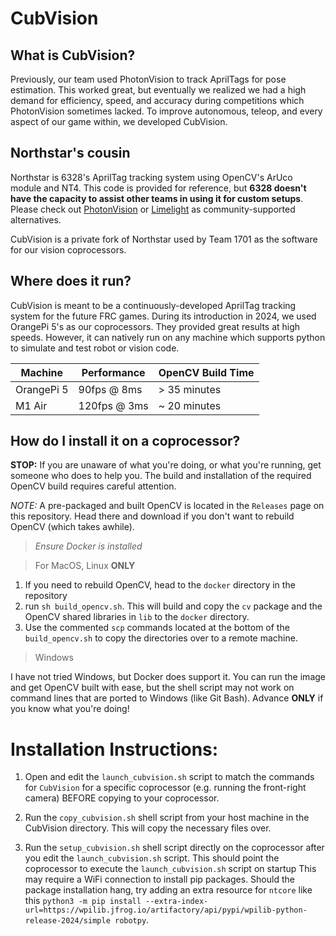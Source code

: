 # CubVision

## What is CubVision?

Previously, our team used PhotonVision to track AprilTags for pose estimation. This worked
great, but eventually we realized we had a high demand for efficiency, speed, and accuracy during competitions which PhotonVision sometimes lacked. To improve autonomous, teleop, and every aspect of our game within, we developed CubVision.

## Northstar's cousin

Northstar is 6328's AprilTag tracking system using OpenCV's ArUco module and NT4. This code is provided for reference, but **6328 doesn't have the capacity to assist other teams in using it for custom setups**. Please check out [PhotonVision](https://photonvision.org) or [Limelight](https://limelightvision.io) as community-supported alternatives.

CubVision is a private fork of Northstar used by Team 1701 as the software for our vision coprocessors.

## Where does it run?

CubVision is meant to be a continuously-developed AprilTag tracking system for the future FRC games. During its introduction in 2024, we used OrangePi 5's as our coprocessors. They provided great results at high speeds. However, it can natively run on any machine which supports python to simulate and test robot or vision code.

| Machine     | Performance | OpenCV Build Time |
| ----------- | ----------- | ----------------- |
| OrangePi 5  | 90fps @ 8ms | > 35 minutes      |
| M1 Air      | 120fps @ 3ms| ~ 20 minutes      |

## How do I install it on a coprocessor?

**STOP:** If you are unaware of what you're doing, or what you're running, get someone who does to help you. The build and installation of the required OpenCV build requires careful attention.

*NOTE:* A pre-packaged and built OpenCV is located in the `Releases` page on this repository. Head there and download if you don't want to rebuild OpenCV (which takes awhile).

> *Ensure Docker is installed*

> For MacOS, Linux **ONLY**
1. If you need to rebuild OpenCV, head to the `docker` directory in the repository
2. run `sh build_opencv.sh`. This will build and copy the `cv` package and the OpenCV shared libraries in `lib` to the `docker` directory.
3. Use the commented `scp` commands located at the bottom of the `build_opencv.sh` to copy the directories over to a remote machine.

> Windows

I have not tried Windows, but Docker does support it. You can run the image and get OpenCV built with ease, but the shell script may not work on command lines that are ported to Windows (like Git Bash). Advance **ONLY** if you know what you're doing!

# Installation Instructions:
1. Open and edit the `launch_cubvision.sh` script to match the commands for `CubVision` for a specific coprocessor (e.g. running the front-right camera) BEFORE copying to your coprocessor.

2. Run the `copy_cubvision.sh` shell script from your host machine in the CubVision directory. This will copy the necessary files over.

3. Run the `setup_cubvision.sh` shell script directly on the coprocessor after you edit the `launch_cubvision.sh` script.  This should point the coprocessor to execute the `launch_cubvision.sh` script on startup This may require a WiFi connection to install pip packages. Should the package installation hang, try adding an extra resource for `ntcore` like this `python3 -m pip install --extra-index-url=https://wpilib.jfrog.io/artifactory/api/pypi/wpilib-python-release-2024/simple robotpy`.
